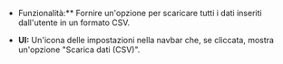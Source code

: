 - Funzionalità:** Fornire un'opzione per scaricare tutti i dati inseriti dall'utente in un formato CSV.
    
- **UI:** Un'icona delle impostazioni nella navbar che, se cliccata, mostra un'opzione "Scarica dati (CSV)".